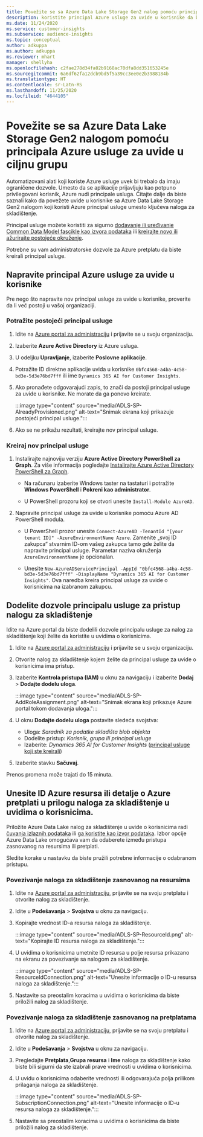```yaml
---
title: Povežite se sa Azure Data Lake Storage Gen2 nalog pomoću principala usluge
description: koristite principal Azure usluge za uvide u korisnike da biste se povezali sa sopstvenim jezerom podataka kada ga priložite uvidima u korisnike.
ms.date: 11/24/2020
ms.service: customer-insights
ms.subservice: audience-insights
ms.topic: conceptual
author: adkuppa
ms.author: adkuppa
ms.reviewer: mhart
manager: shellyha
ms.openlocfilehash: c2fae278d34fa02b9168ac70dfa8dd351653245e
ms.sourcegitcommit: 6a6df62fa12dcb9bd5f5a39cc3ee0e2b3988184b
ms.translationtype: HT
ms.contentlocale: sr-Latn-RS
ms.lasthandoff: 11/25/2020
ms.locfileid: "4644105"
---
```

# <a name="connect-to-an-azure-data-lake-storage-gen2-account-with-an-azure-service-principal-for-audience-insights"></a>Povežite se sa Azure Data Lake Storage Gen2 nalogom pomoću principala Azure usluge za uvide u ciljnu grupu

Automatizovani alati koji koriste Azure usluge uvek bi trebalo da imaju ograničene dozvole. Umesto da se aplikacije prijavljuju kao potpuno privilegovani korisnik, Azure nudi principale usluga. Čitajte dalje da biste saznali kako da povežete uvide u korisnike sa Azure Data Lake Storage Gen2 nalogom koji koristi Azure principal usluge umesto ključeva naloga za skladištenje. 

Principal usluge možete koristiti za sigurno [dodavanje ili uređivanje Common Data Model fascikle kao izvora podataka](connect-common-data-model.md) ili [kreirajte novo ili ažurirajte postojeće okruženje](manage-environments.md#create-an-environment-in-an-existing-organization).

Potrebne su vam administratorske dozvole za Azure pretplatu da biste kreirali principal usluge.

## <a name="create-azure-service-principal-for-audience-insights"></a>Napravite principal Azure usluge za uvide u korisnike

Pre nego što napravite nov principal usluge za uvide u korisnike, proverite da li već postoji u vašoj organizaciji.

### <a name="look-for-an-existing-service-principal"></a>Potražite postojeći principal usluge

1. Idite na [Azure portal za administraciju](https://portal.azure.com) i prijavite se u svoju organizaciju.

2. Izaberite **Azure Active Directory** iz Azure usluga.

3. U odeljku **Upravljanje**, izaberite **Poslovne aplikacije**.

4. Potražite ID direktne aplikacije uvida u korisnike `0bfc4568-a4ba-4c58-bd3e-5d3e76bd7fff` ili ime `Dynamics 365 AI for Customer Insights`.

5. Ako pronađete odgovarajući zapis, to znači da postoji principal usluge za uvide u korisnike. Ne morate da ga ponovo kreirate.
   
   :::image type="content" source="media/ADLS-SP-AlreadyProvisioned.png" alt-text="Snimak ekrana koji prikazuje postojeći principal usluge.":::
   
6. Ako se ne prikažu rezultati, kreirajte nov principal usluge.

### <a name="create-a-new-service-principal"></a>Kreiraj nov principal usluge

1. Instalirajte najnoviju verziju **Azure Active Directory PowerShell za Graph**. Za više informacija pogledajte [Instalirajte Azure Active Directory PowerShell za Graph](https://docs.microsoft.com/powershell/azure/active-directory/install-adv2).
   - Na računaru izaberite Windows taster na tastaturi i potražite **Windows PowerShell** i **Pokreni kao administrator**.
   
   - U PowerShell prozoru koji se otvori unesite `Install-Module AzureAD`.

2. Napravite principal usluge za uvide u korisnike pomoću Azure AD PowerShell modula.
   - U PowerShell prozor unesite `Connect-AzureAD -TenantId "[your tenant ID]" -AzureEnvironmentName Azure`. Zamenite „svoj ID zakupca“ stvarnim ID-om vašeg zakupca tamo gde želite da napravite principal usluge. Parametar naziva okruženja `AzureEnvironmentName` je opcionalan.
  
   - Unesite `New-AzureADServicePrincipal -AppId "0bfc4568-a4ba-4c58-bd3e-5d3e76bd7fff" -DisplayName "Dynamics 365 AI for Customer Insights"`. Ova naredba kreira principal usluge za uvide o korisnicima na izabranom zakupcu.  

## <a name="grant-permissions-to-the-service-principal-to-access-the-storage-account"></a>Dodelite dozvole principalu usluge za pristup nalogu za skladištenje

Idite na Azure portal da biste dodelili dozvole principalu usluge za nalog za skladištenje koji želite da koristite u uvidima o korisnicima.

1. Idite na [Azure portal za administraciju](https://portal.azure.com) i prijavite se u svoju organizaciju.

1. Otvorite nalog za skladištenje kojem želite da principal usluge za uvide o korisnicima ima pristup.

1. Izaberite **Kontrola pristupa (IAM)** u oknu za navigaciju i izaberite **Dodaj** > **Dodajte dodelu uloga**.
   
   :::image type="content" source="media/ADLS-SP-AddRoleAssignment.png" alt-text="Snimak ekrana koji prikazuje Azure portal tokom dodavanja uloga.":::
   
1. U oknu **Dodajte dodelu uloga** postavite sledeća svojstva:
   - Uloga: *Saradnik za podatke skladišta blob objekta*
   - Dodelite pristup: *Korisnik, grupa ili principal usluge*
   - Izaberite: *Dynamics 365 AI for Customer Insights* ([principal usluge koji ste kreirali](#create-a-new-service-principal))

1.  Izaberite stavku **Sačuvaj**.

Prenos promena može trajati do 15 minuta.

## <a name="enter-the-azure-resource-id-or-the-azure-subscription-details-in-the-storage-account-attachment-to-audience-insights"></a>Unesite ID Azure resursa ili detalje o Azure pretplati u prilogu naloga za skladištenje u uvidima o korisnicima.

Priložite Azure Data Lake nalog za skladištenje u uvide o korisnicima radi [čuvanja izlaznih podataka](manage-environments.md) ili [ga koristite kao izvor podataka](connect-common-data-service-lake.md). Izbor opcije Azure Data Lake omogućava vam da odaberete između pristupa zasnovanog na resursima ili pretplati.

Sledite korake u nastavku da biste pružili potrebne informacije o odabranom pristupu.

### <a name="resounce-based-storage-account-connection"></a>Povezivanje naloga za skladištenje zasnovanog na resursima

1. Idite na [Azure portal za administraciju](https://portal.azure.com), prijavite se na svoju pretplatu i otvorite nalog za skladištenje.

1. Idite u **Podešavanja** > **Svojstva** u oknu za navigaciju.

1. Kopirajte vrednost ID-a resursa naloga za skladištenje.

   :::image type="content" source="media/ADLS-SP-ResourceId.png" alt-text="Kopirajte ID resursa naloga za skladištenje.":::

1. U uvidima o korisnicima umetnite ID resursa u polje resursa prikazano na ekranu za povezivanje sa nalogom za skladištenje.

   :::image type="content" source="media/ADLS-SP-ResourceIdConnection.png" alt-text="Unesite informacije o ID-u resursa naloga za skladištenje.":::   
   
1. Nastavite sa preostalim koracima u uvidima o korisnicima da biste priložili nalog za skladištenje.

### <a name="subscription-based-storage-account-connection"></a>Povezivanje naloga za skladištenje zasnovanog na pretplatama

1. Idite na [Azure portal za administraciju](https://portal.azure.com), prijavite se na svoju pretplatu i otvorite nalog za skladištenje.

1. Idite u **Podešavanja** > **Svojstva** u oknu za navigaciju.

1. Pregledajte **Pretplata**,**Grupa resursa** i **Ime** naloga za skladištenje kako biste bili sigurni da ste izabrali prave vrednosti u uvidima o korisnicima.

1. U uvidu o korisnicima odaberite vrednosti ili odgovarajuća polja prilikom prilaganja naloga za skladištenje.

   :::image type="content" source="media/ADLS-SP-SubscriptionConnection.png" alt-text="Unesite informacije o ID-u resursa naloga za skladištenje.":::
   
1. Nastavite sa preostalim koracima u uvidima o korisnicima da biste priložili nalog za skladištenje.
